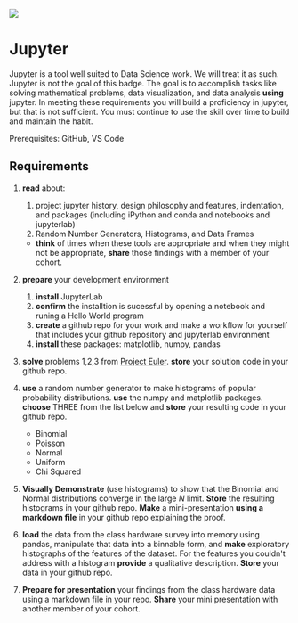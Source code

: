![](https://github.com/UVADS/orientation-technical/blob/main/content/images/jupyter-token.png)

# Jupyter

Jupyter is a tool well suited to Data Science work. We will treat it as such. Jupyter is not the goal of this badge. The goal is to accomplish tasks like solving mathematical problems, data visualization, and data analysis **using** jupyter. In meeting these requirements you will build a proficiency in jupyter, but that is not sufficient. You must continue to use the skill over time to build and maintain the habit.

Prerequisites: GitHub, VS Code

## Requirements

1. **read** about:
    1. project jupyter history, design philosophy and features, indentation, and packages (including iPython and conda and notebooks and jupyterlab)
    2. Random Number Generators, Histograms, and Data Frames
    * **think** of times when these tools are appropriate and when they might not be appropriate, **share** those findings with a member of your cohort.


2. **prepare** your development environment
    1. **install** JupyterLab
    2. **confirm** the installtion is sucessful by opening a notebook and runing a Hello World program
    4. **create** a github repo for your work and make a workflow for yourself that includes your github repository and jupyterlab environment 
    5. **install** these packages: matplotlib, numpy, pandas

3. **solve** problems 1,2,3 from [Project Euler](https://projecteuler.net/). **store** your solution code in your github repo.

4. **use** a random number generator to make histograms of popular probability distributions. **use** the numpy and matplotlib packages. **choose** THREE from the list below and **store** your resulting code in your github repo.
    * Binomial
    * Poisson
    * Normal
    * Uniform
    * Chi Squared

5. **Visually Demonstrate** (use histograms) to show that the Binomial and Normal distributions converge in the large *N* limit. **Store** the resulting histograms in your github repo. **Make** a mini-presentation **using a markdown file** in your github repo explaining the proof.

6. **load** the data from the class hardware survey into memory using pandas, manipulate that data into a binnable form, and **make** exploratory histographs of the features of the dataset. For the features you couldn't address with a histogram **provide** a qualitative description.  **Store** your data in your github repo.

7. **Prepare for presentation** your findings from the class hardware data using a markdown file in your repo. **Share** your mini presentation with another member of your cohort.
